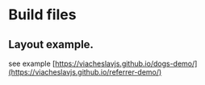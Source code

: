 # Build files
## Layout example.

see example [https://viacheslavjs.github.io/dogs-demo/](https://viacheslavjs.github.io/referrer-demo/)
